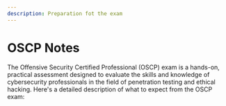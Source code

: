 ```yaml
---
description: Preparation fot the exam
---
```


# OSCP Notes

The Offensive Security Certified Professional (OSCP) exam is a hands-on, practical assessment designed to evaluate the skills and knowledge of cybersecurity professionals in the field of penetration testing and ethical hacking. Here's a detailed description of what to expect from the OSCP exam:
